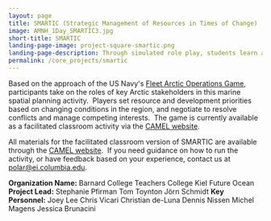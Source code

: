 ```yaml
---
layout: page
title: SMARTIC (Strategic Management of Resources in Times of Change) 
image: AMNH_1Day_SMARTIC3.jpg
short-title: SMARTIC 
landing-page-image: project-square-smartic.png
landing-page-description: Through simulated role play, students learn about the opportunities and risks facing key stakeholders in a rapidly changing Arctic.
permalink: /core_projects/smartic
---
```


Based on the approach of the US Navy's [Fleet Arctic Operations
Game](https://www.usnwc.edu/getattachment/Research---Gaming/War-Gaming/Documents/Publications/Game-Reports/FAOG-Game-Report-Final.pdf),
participants take on the roles of key Arctic stakeholders in this marine
spatial planning activity.  Players set resource and development
priorities based on changing conditions in the region, and negotiate to
resolve conflicts and manage competing interests.  The game is currently
available as a facilitated classroom activity via the [CAMEL
website](http://camelclimatechange.org/camel/activities/Game_SMARTIC_Arctic_Case_Study "SMARTIC on CAMEL").
 

All materials for the facilitated classroom version of SMARTIC are
available through the [CAMEL website](http://camelclimatechange.org/camel/activities/Game_SMARTIC_Arctic_Case_Study).
 If you need guidance on how to run the activity, or have feedback based
on your experience, contact us at polar@ei.columbia.edu.

**Organization Name:**
Barnard College
Teachers College
Kiel Future Ocean
**Project Lead:**
Stephanie Pfirman
Tom Toynton
Jörn Schmidt
**Key Personnel:**
Joey Lee
Chris Vicari
Christian de-Luna
Dennis Nissen
Michel Magens
Jessica Brunacini
